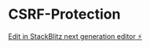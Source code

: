 # CSRF-Protection

[Edit in StackBlitz next generation editor ⚡️](https://stackblitz.com/~/github.com/Karthikkkunal/CSRF-Protection)
